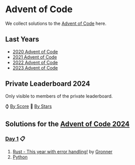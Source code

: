 # Advent of Code

We collect solutions to the [Advent of Code](https://adventofcode.com/) here.

## Last Years

- [2020 Advent of Code](2020.md)
- [2021 Advent of Code](2021.md)
- [2022 Advent of Code](2022.md)
- [2023 Advent of Code](2023.md)

## Private Leaderboard 2024

Only visible to members of the private leaderboard.

⌚ [By Score](https://adventofcode.com/2024/leaderboard/private/view/635843?order=local_score)
🌟 [By Stars](https://adventofcode.com/2024/leaderboard/private/view/635843?order=stars)

## Solutions for the [Advent of Code 2024](https://adventofcode.com/2024)

### [Day 1](https://adventofcode.com/2024/day/1) 📋

1. [Rust - This year with error
   handling!](https://github.com/Gronner/aoc-2024/blob/master/src/day01/mod.rs) by [Gronner]
1. [Python](https://github.com/pelma24/AdventOfCode/blob/master/2024/day1.py)

[Gronner]: https://github.com/Gronner
[pelma24]: https://github.com/pelma24
